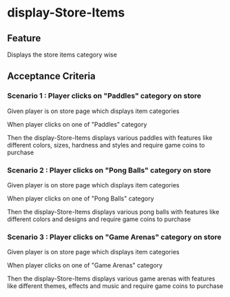 # display-Store-Items

## Feature

Displays the store items category wise

## Acceptance Criteria

### Scenario 1 : Player clicks on "Paddles" category on store

Given player is on store page which displays item categories

When player clicks on one of "Paddles" category

Then the display-Store-Items displays various paddles with features like
different colors, sizes, hardness and styles and require game coins to
purchase

### Scenario 2 : Player clicks on "Pong Balls" category on store

Given player is on store page which displays item categories

When player clicks on one of "Pong Balls" category

Then the display-Store-Items displays various pong balls with features like
different colors and designs and require game coins to purchase

### Scenario 3 : Player clicks on "Game Arenas" category on store

Given player is on store page which displays item categories

When player clicks on one of "Game Arenas" category

Then the display-Store-Items displays various game arenas with features like
different themes, effects and music and require game coins to purchase
